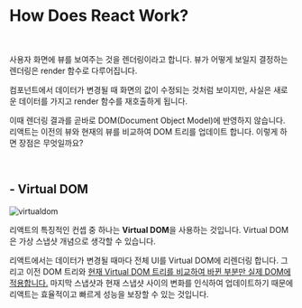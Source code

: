 # How Does React Work?

<br/>

사용자 화면에 뷰를 보여주는 것을 렌더링이라고 합니다. 뷰가 어떻게 보일지 결정하는 렌더링은 render 함수로 다루어집니다.

컴포넌트에서 데이터가 변경될 때 화면의 값이 수정되는 것처럼 보이지만, 사실은 새로운 데이터를 가지고 render 함수를 재호출하게 됩니다.

이때 렌더링 결과를 곧바로 DOM(Document Object Model)에 반영하지 않습니다. 리액트는 이전의 뷰와 현재의 뷰를 비교하여 DOM 트리를 업데이트 합니다. 이렇게 하면 장점은 무엇일까요?

<br/>

## - Virtual DOM

![virtualdom](https://user-images.githubusercontent.com/90844424/232956691-e2d48473-316c-41b0-b79c-edb5f918f6a7.jpeg)

리액트의 특징적인 컨셉 중 하나는 **Virtual DOM**을 사용하는 것입니다. Virtual DOM은 가상 스냅샷 개념으로 생각할 수 있습니다.

리액트에서는 데이터가 변경될 때마다 전체 UI를 Virtual DOM에 리렌더링 합니다. 그리고 이전 DOM 트리와 <u>현재 Virtual DOM 트리를 비교하여 바뀐 부분만 실제 DOM에 적용합니다.</u> 마지막 스냅샷과 현재 스냅샷 사이의 변화를 인식하여 업데이트하기 때문에 리액트는 효율적이고 빠르게 성능을 보장할 수 있는 것입니다.

<br/>
<br/>
